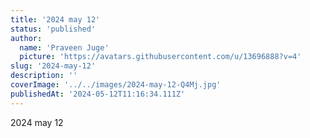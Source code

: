 ```yaml
---
title: '2024 may 12'
status: 'published'
author:
  name: 'Praveen Juge'
  picture: 'https://avatars.githubusercontent.com/u/13696888?v=4'
slug: '2024-may-12'
description: ''
coverImage: '../../images/2024-may-12-Q4Mj.jpg'
publishedAt: '2024-05-12T11:16:34.111Z'
---
```


2024 may 12